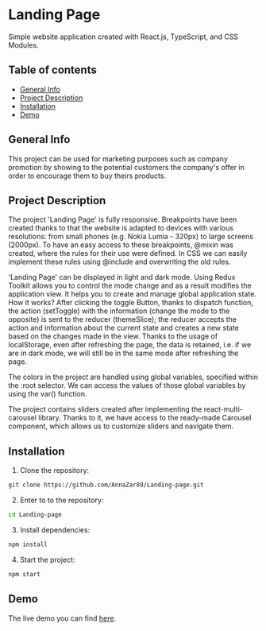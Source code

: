 # Landing Page

Simple website application created with React.js, TypeScript, and CSS Modules.

## Table of contents

- [General Info](#general)
- [Project Description](#description)
- [Installation](#installation)
- [Demo](#demo)

## General Info

This project can be used for marketing purposes such as company promotion by showing to the potential customers the company's offer in order to encourage them to buy theirs products.

## Project Description

The project 'Landing Page' is fully responsive. Breakpoints have been created thanks to that the website is adapted to devices with various resolutions: from small phones (e.g. Nokia Lumia - 320px) to large screens (2000px). To have an easy access to these breakpoints, @mixin was created, where the rules for their use were defined. In CSS we can easily implement these rules using @include and overwriting the old rules.

'Landing Page' can be displayed in light and dark mode. Using Redux Toolkit allows you to control the mode change and as a result modifies the application view. It helps you to create and manage global application state. How it works? After clicking the toggle Button, thanks to dispatch function, the action (setToggle) with the information (change the mode to the opposite) is sent to the reducer (themeSlice); the reducer accepts the action and information about the current state and creates a new state based on the changes made in the view. Thanks to the usage of localStorage, even after refreshing the page, the data is retained, i.e. if we are in dark mode, we will still be in the same mode after refreshing the page.

The colors in the project are handled using global variables, specified within the :root selector. We can access the values ​​of those global variables by using the var() function.

The project contains sliders created after implementing the react-multi-carousel library. Thanks to it, we have access to the ready-made Carousel component, which allows us to customize sliders and navigate them.


## Installation

1. Clone the repository:

```bash
git clone https://github.com/AnnaZar89/Landing-page.git
```

2. Enter to to the repository:

```bash
cd Landing-page
```

3. Install dependencies:

```bash
npm install
```

4. Start the project:

```bash
npm start
```

## Demo

The live demo you can find [here](https://master--responsive-landing-page-business.netlify.app/).

